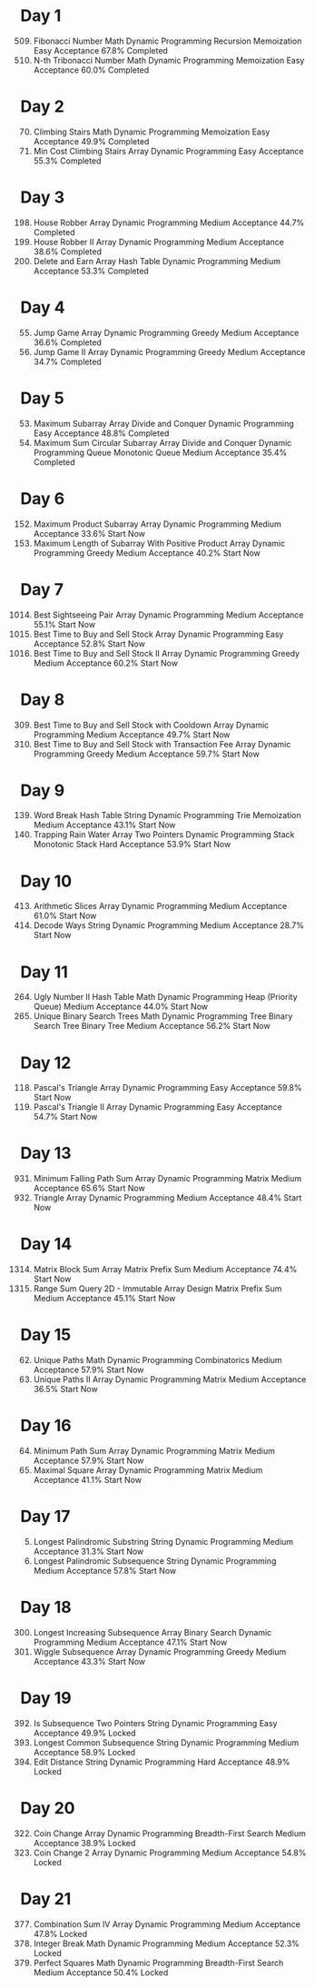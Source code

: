 # Day 1
509. Fibonacci Number
     Math
     Dynamic Programming
     Recursion
     Memoization
     Easy
     Acceptance 67.8%
     Completed
1137. N-th Tribonacci Number
      Math
      Dynamic Programming
      Memoization
      Easy
      Acceptance 60.0%
      Completed

# Day 2
70. Climbing Stairs
    Math
    Dynamic Programming
    Memoization
    Easy
    Acceptance 49.9%
    Completed
746. Min Cost Climbing Stairs
     Array
     Dynamic Programming
     Easy
     Acceptance 55.3%
     Completed

# Day 3
198. House Robber
     Array
     Dynamic Programming
     Medium
     Acceptance 44.7%
     Completed
213. House Robber II
     Array
     Dynamic Programming
     Medium
     Acceptance 38.6%
     Completed
740. Delete and Earn
     Array
     Hash Table
     Dynamic Programming
     Medium
     Acceptance 53.3%
     Completed

# Day 4
55. Jump Game
    Array
    Dynamic Programming
    Greedy
    Medium
    Acceptance 36.6%
    Completed
45. Jump Game II
    Array
    Dynamic Programming
    Greedy
    Medium
    Acceptance 34.7%
    Completed

# Day 5
53. Maximum Subarray
    Array
    Divide and Conquer
    Dynamic Programming
    Easy
    Acceptance 48.8%
    Completed
918. Maximum Sum Circular Subarray
     Array
     Divide and Conquer
     Dynamic Programming
     Queue
     Monotonic Queue
     Medium
     Acceptance 35.4%
     Completed

# Day 6
152. Maximum Product Subarray
     Array
     Dynamic Programming
     Medium
     Acceptance 33.6%
     Start Now
1567. Maximum Length of Subarray With Positive Product
      Array
      Dynamic Programming
      Greedy
      Medium
      Acceptance 40.2%
      Start Now

# Day 7
1014. Best Sightseeing Pair
      Array
      Dynamic Programming
      Medium
      Acceptance 55.1%
      Start Now
121. Best Time to Buy and Sell Stock
     Array
     Dynamic Programming
     Easy
     Acceptance 52.8%
     Start Now
122. Best Time to Buy and Sell Stock II
     Array
     Dynamic Programming
     Greedy
     Medium
     Acceptance 60.2%
     Start Now

# Day 8
309. Best Time to Buy and Sell Stock with Cooldown
     Array
     Dynamic Programming
     Medium
     Acceptance 49.7%
     Start Now
714. Best Time to Buy and Sell Stock with Transaction Fee
     Array
     Dynamic Programming
     Greedy
     Medium
     Acceptance 59.7%
     Start Now

# Day 9
139. Word Break
     Hash Table
     String
     Dynamic Programming
     Trie
     Memoization
     Medium
     Acceptance 43.1%
     Start Now
42. Trapping Rain Water
    Array
    Two Pointers
    Dynamic Programming
    Stack
    Monotonic Stack
    Hard
    Acceptance 53.9%
    Start Now

# Day 10
413. Arithmetic Slices
     Array
     Dynamic Programming
     Medium
     Acceptance 61.0%
     Start Now
91. Decode Ways
    String
    Dynamic Programming
    Medium
    Acceptance 28.7%
    Start Now

# Day 11
264. Ugly Number II
     Hash Table
     Math
     Dynamic Programming
     Heap (Priority Queue)
     Medium
     Acceptance 44.0%
     Start Now
96. Unique Binary Search Trees
    Math
    Dynamic Programming
    Tree
    Binary Search Tree
    Binary Tree
    Medium
    Acceptance 56.2%
    Start Now

# Day 12
118. Pascal's Triangle
     Array
     Dynamic Programming
     Easy
     Acceptance 59.8%
     Start Now
119. Pascal's Triangle II
     Array
     Dynamic Programming
     Easy
     Acceptance 54.7%
     Start Now

# Day 13
931. Minimum Falling Path Sum
     Array
     Dynamic Programming
     Matrix
     Medium
     Acceptance 65.6%
     Start Now
120. Triangle
     Array
     Dynamic Programming
     Medium
     Acceptance 48.4%
     Start Now

# Day 14
1314. Matrix Block Sum
      Array
      Matrix
      Prefix Sum
      Medium
      Acceptance 74.4%
      Start Now
304. Range Sum Query 2D - Immutable
     Array
     Design
     Matrix
     Prefix Sum
     Medium
     Acceptance 45.1%
     Start Now

# Day 15
62. Unique Paths
    Math
    Dynamic Programming
    Combinatorics
    Medium
    Acceptance 57.9%
    Start Now
63. Unique Paths II
    Array
    Dynamic Programming
    Matrix
    Medium
    Acceptance 36.5%
    Start Now

# Day 16
64. Minimum Path Sum
    Array
    Dynamic Programming
    Matrix
    Medium
    Acceptance 57.9%
    Start Now
221. Maximal Square
     Array
     Dynamic Programming
     Matrix
     Medium
     Acceptance 41.1%
     Start Now

# Day 17
5. Longest Palindromic Substring
   String
   Dynamic Programming
   Medium
   Acceptance 31.3%
   Start Now
516. Longest Palindromic Subsequence
     String
     Dynamic Programming
     Medium
     Acceptance 57.8%
     Start Now

# Day 18
300. Longest Increasing Subsequence
     Array
     Binary Search
     Dynamic Programming
     Medium
     Acceptance 47.1%
     Start Now
376. Wiggle Subsequence
     Array
     Dynamic Programming
     Greedy
     Medium
     Acceptance 43.3%
     Start Now

# Day 19
392. Is Subsequence
     Two Pointers
     String
     Dynamic Programming
     Easy
     Acceptance 49.9%
     Locked
1143. Longest Common Subsequence
      String
      Dynamic Programming
      Medium
      Acceptance 58.9%
      Locked
72. Edit Distance
    String
    Dynamic Programming
    Hard
    Acceptance 48.9%
    Locked

# Day 20
322. Coin Change
     Array
     Dynamic Programming
     Breadth-First Search
     Medium
     Acceptance 38.9%
     Locked
518. Coin Change 2
     Array
     Dynamic Programming
     Medium
     Acceptance 54.8%
     Locked

# Day 21
377. Combination Sum IV
     Array
     Dynamic Programming
     Medium
     Acceptance 47.8%
     Locked
343. Integer Break
     Math
     Dynamic Programming
     Medium
     Acceptance 52.3%
     Locked
279. Perfect Squares
     Math
     Dynamic Programming
     Breadth-First Search
     Medium
     Acceptance 50.4%
     Locked